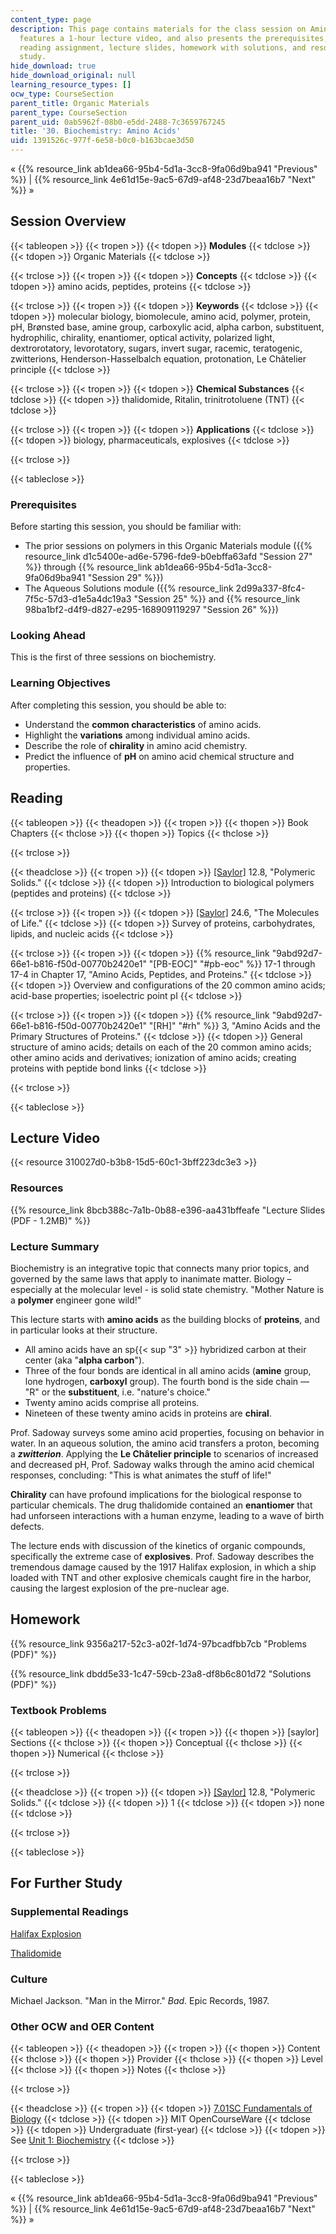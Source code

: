```yaml
---
content_type: page
description: This page contains materials for the class session on Amino Acids. It
  features a 1-hour lecture video, and also presents the prerequisites, learning objectives,
  reading assignment, lecture slides, homework with solutions, and resources for further
  study.
hide_download: true
hide_download_original: null
learning_resource_types: []
ocw_type: CourseSection
parent_title: Organic Materials
parent_type: CourseSection
parent_uid: 0ab5962f-08b0-e5dd-2488-7c3659767245
title: '30. Biochemistry: Amino Acids'
uid: 1391526c-977f-6e58-b0c0-b163bcae3d50
---
```


« {{% resource_link ab1dea66-95b4-5d1a-3cc8-9fa06d9ba941 "Previous" %}} | {{% resource_link 4e61d15e-9ac5-67d9-af48-23d7beaa16b7 "Next" %}} »

Session Overview
----------------

{{< tableopen >}}
{{< tropen >}}
{{< tdopen >}}
**Modules**
{{< tdclose >}}
{{< tdopen >}}
Organic Materials
{{< tdclose >}}

{{< trclose >}}
{{< tropen >}}
{{< tdopen >}}
**Concepts**
{{< tdclose >}}
{{< tdopen >}}
amino acids, peptides, proteins
{{< tdclose >}}

{{< trclose >}}
{{< tropen >}}
{{< tdopen >}}
**Keywords**
{{< tdclose >}}
{{< tdopen >}}
molecular biology, biomolecule, amino acid, polymer, protein, pH, Brønsted base, amine group, carboxylic acid, alpha carbon, substituent, hydrophilic, chirality, enantiomer, optical activity, polarized light, dextrorotatory, levorotatory, sugars, invert sugar, racemic, teratogenic, zwitterions, Henderson-Hasselbalch equation, protonation, Le Châtelier principle
{{< tdclose >}}

{{< trclose >}}
{{< tropen >}}
{{< tdopen >}}
**Chemical Substances**
{{< tdclose >}}
{{< tdopen >}}
thalidomide, Ritalin, trinitrotoluene (TNT)
{{< tdclose >}}

{{< trclose >}}
{{< tropen >}}
{{< tdopen >}}
**Applications**
{{< tdclose >}}
{{< tdopen >}}
biology, pharmaceuticals, explosives
{{< tdclose >}}

{{< trclose >}}

{{< tableclose >}}

### Prerequisites

Before starting this session, you should be familiar with:

*   The prior sessions on polymers in this Organic Materials module ({{% resource_link d1c5400e-ad6e-5796-fde9-b0ebffa63afd "Session 27" %}} through {{% resource_link ab1dea66-95b4-5d1a-3cc8-9fa06d9ba941 "Session 29" %}})
*   The Aqueous Solutions module ({{% resource_link 2d99a337-8fc4-7f5c-57d3-d1e5a4dc19a3 "Session 25" %}} and {{% resource_link 98ba1bf2-d4f9-d827-e295-168909119297 "Session 26" %}})

### Looking Ahead

This is the first of three sessions on biochemistry.

### Learning Objectives

After completing this session, you should be able to:

*   Understand the **common characteristics** of amino acids.
*   Highlight the **variations** among individual amino acids.
*   Describe the role of **chirality** in amino acid chemistry.
*   Predict the influence of **pH** on amino acid chemical structure and properties.

Reading
-------

{{< tableopen >}}
{{< theadopen >}}
{{< tropen >}}
{{< thopen >}}
Book Chapters
{{< thclose >}}
{{< thopen >}}
Topics
{{< thclose >}}

{{< trclose >}}

{{< theadclose >}}
{{< tropen >}}
{{< tdopen >}}
[\[Saylor\]](https://saylordotorg.github.io/text_general-chemistry-principles-patterns-and-applications-v1.0/s16-08-polymeric-solids.html) 12.8, "Polymeric Solids."
{{< tdclose >}}
{{< tdopen >}}
Introduction to biological polymers (peptides and proteins)
{{< tdclose >}}

{{< trclose >}}
{{< tropen >}}
{{< tdopen >}}
[\[Saylor\]](https://saylordotorg.github.io/text_general-chemistry-principles-patterns-and-applications-v1.0/s28-06-the-molecules-of-life.html) 24.6, "The Molecules of Life."
{{< tdclose >}}
{{< tdopen >}}
Survey of proteins, carbohydrates, lipids, and nucleic acids
{{< tdclose >}}

{{< trclose >}}
{{< tropen >}}
{{< tdopen >}}
{{% resource_link "9abd92d7-66e1-b816-f50d-00770b2420e1" "\[PB-EOC\]" "#pb-eoc" %}} 17-1 through 17-4 in Chapter 17, "Amino Acids, Peptides, and Proteins."
{{< tdclose >}}
{{< tdopen >}}
Overview and configurations of the 20 common amino acids; acid-base properties; isoelectric point pI
{{< tdclose >}}

{{< trclose >}}
{{< tropen >}}
{{< tdopen >}}
{{% resource_link "9abd92d7-66e1-b816-f50d-00770b2420e1" "\[RH\]" "#rh" %}} 3, "Amino Acids and the Primary Structures of Proteins."
{{< tdclose >}}
{{< tdopen >}}
General structure of amino acids; details on each of the 20 common amino acids; other amino acids and derivatives; ionization of amino acids; creating proteins with peptide bond links
{{< tdclose >}}

{{< trclose >}}

{{< tableclose >}}

Lecture Video
-------------

{{< resource 310027d0-b3b8-15d5-60c1-3bff223dc3e3 >}}

### Resources

{{% resource_link 8bcb388c-7a1b-0b88-e396-aa431bffeafe "Lecture Slides (PDF - 1.2MB)" %}}

### Lecture Summary

Biochemistry is an integrative topic that connects many prior topics, and governed by the same laws that apply to inanimate matter. Biology – especially at the molecular level - is solid state chemistry. "Mother Nature is a **polymer** engineer gone wild!"

This lecture starts with **amino acids** as the building blocks of **proteins**, and in particular looks at their structure.

*   All amino acids have an sp{{< sup "3" >}} hybridized carbon at their center (aka "**alpha carbon**").
*   Three of the four bonds are identical in all amino acids (**amine** group, lone hydrogen, **carboxyl** group). The fourth bond is the side chain — "R" or the **substituent**, i.e. "nature's choice."
*   Twenty amino acids comprise all proteins.
*   Nineteen of these twenty amino acids in proteins are **chiral**.

Prof. Sadoway surveys some amino acid properties, focusing on behavior in water. In an aqueous solution, the amino acid transfers a proton, becoming a **_zwitterion_**. Applying the **Le Châtelier principle** to scenarios of increased and decreased pH, Prof. Sadoway walks through the amino acid chemical responses, concluding: "This is what animates the stuff of life!"

**Chirality** can have profound implications for the biological response to particular chemicals. The drug thalidomide contained an **enantiomer** that had unforseen interactions with a human enzyme, leading to a wave of birth defects.

The lecture ends with discussion of the kinetics of organic compounds, specifically the extreme case of **explosives**. Prof. Sadoway describes the tremendous damage caused by the 1917 Halifax explosion, in which a ship loaded with TNT and other explosive chemicals caught fire in the harbor, causing the largest explosion of the pre-nuclear age.

Homework
--------

{{% resource_link 9356a217-52c3-a02f-1d74-97bcadfbb7cb "Problems (PDF)" %}}

{{% resource_link dbdd5e33-1c47-59cb-23a8-df8b6c801d72 "Solutions (PDF)" %}}

### Textbook Problems

{{< tableopen >}}
{{< theadopen >}}
{{< tropen >}}
{{< thopen >}}
\[saylor\] Sections
{{< thclose >}}
{{< thopen >}}
Conceptual
{{< thclose >}}
{{< thopen >}}
Numerical
{{< thclose >}}

{{< trclose >}}

{{< theadclose >}}
{{< tropen >}}
{{< tdopen >}}
[\[Saylor\]](https://saylordotorg.github.io/text_general-chemistry-principles-patterns-and-applications-v1.0/s16-08-polymeric-solids.html) 12.8, "Polymeric Solids."
{{< tdclose >}}
{{< tdopen >}}
1
{{< tdclose >}}
{{< tdopen >}}
none
{{< tdclose >}}

{{< trclose >}}

{{< tableclose >}}

For Further Study
-----------------

### Supplemental Readings

[Halifax Explosion](http://en.wikipedia.org/wiki/Halifax_explosion)

[Thalidomide](http://en.wikipedia.org/wiki/Thalidomide)

### Culture

Michael Jackson. "Man in the Mirror." _Bad_. Epic Records, 1987.

### Other OCW and OER Content

{{< tableopen >}}
{{< theadopen >}}
{{< tropen >}}
{{< thopen >}}
Content
{{< thclose >}}
{{< thopen >}}
Provider
{{< thclose >}}
{{< thopen >}}
Level
{{< thclose >}}
{{< thopen >}}
Notes
{{< thclose >}}

{{< trclose >}}

{{< theadclose >}}
{{< tropen >}}
{{< tdopen >}}
[7.01SC Fundamentals of Biology](/courses/7-01sc-fundamentals-of-biology-fall-2011)
{{< tdclose >}}
{{< tdopen >}}
MIT OpenCourseWare
{{< tdclose >}}
{{< tdopen >}}
Undergraduate (first-year)
{{< tdclose >}}
{{< tdopen >}}
See [Unit 1: Biochemistry](/courses/7-01sc-fundamentals-of-biology-fall-2011/pages/biochemistry)
{{< tdclose >}}

{{< trclose >}}

{{< tableclose >}}

« {{% resource_link ab1dea66-95b4-5d1a-3cc8-9fa06d9ba941 "Previous" %}} | {{% resource_link 4e61d15e-9ac5-67d9-af48-23d7beaa16b7 "Next" %}} »